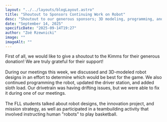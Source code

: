 ```yaml
---
layout: "../../layouts/blogLayout.astro"
title: "Shoutout to Sponsors Continuing Work on Robot"
desc: "Shoutout to our generous sponsors; 3D modeling, programming, and design"
date: "September 14, 2025"
specificDate: "2025-09-14T19:27"
author: "Zoë Rzewnicki"
image: ""
imageAlt: ""
---
```

First of all, we would like to give a shoutout to the Kimms for their generous donation! We are truly grateful for their support!
<br><br>
During our meetings this week, we discussed and 3D-modeled robot designs in an effort to determine which would be best for the game. We also continued programming the robot, updated the driver station, and added sloth load. Our drivetrain was having drifting issues, but we were able to fix it during one of our meetings.
<br><br>
The FLL students talked about robot designs, the innovation project, and mission strategy, as well as participated in a teambuilding activity that involved instructing human "robots" to play basketball. 